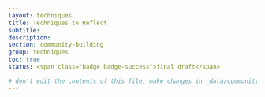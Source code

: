 ```yaml
---
layout: techniques
title: Techniques to Reflect
subtitle:
description:
section: community-building
group: techniques
toc: true
status: <span class="badge badge-success">final draft</span>

# don't edit the contents of this file; make changes in _data/community-building-techniques.yml
---
```

